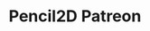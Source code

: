 ---
title: 'Pencil2D Patreon'
redirect_to:
  - 'https://discuss.pencil2d.org/t/pencil2d-patreon/960'
---